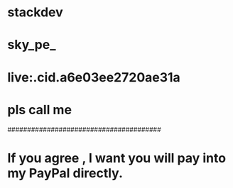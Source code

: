 # stackdev

# sky_pe_
# live:.cid.a6e03ee2720ae31a
# pls call me
#######################################
# If you agree , I want you will pay into my PayPal directly.

